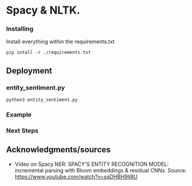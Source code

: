 
# Spacy & NLTK. 


### Installing

Install everything within the requirements.txt

```
pip intall -r ./requirements.txt
```


## Deployment

### entity_sentiment.py



```
python3 entity_sentiment.py
```

### Example



### Next Steps


## Acknowledgments/sources

* Video on Spacy NER: SPACY'S ENTITY RECOGNITION MODEL: incremental parsing with Bloom embeddings & residual CNNs. Source: https://www.youtube.com/watch?v=sqDHBH9IjRU


